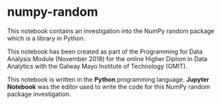 # numpy-random

This notebook contains an investigation into the NumPy random package which is a library in Python. 

This notebook has been created as part of the Programming for Data Analysis Module (November 2018) for the online Higher Diplom in Data Analytics with the Galway Mayo Institute of Technology (GMIT). 

This notebook is written in the **Python** programming language. **Jupyter Notebook** was the editor used to write the code for this NumPy random package investigation. 

